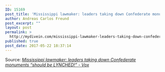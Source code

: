```yaml
---
ID: 15169
post_title: 'Mississippi lawmaker: leaders taking down Confederate monuments “should be LYNCHED!” &#8211; Vox'
author: Andreas Carlos Freund
post_excerpt: ""
layout: post
permalink: >
  http://mydivein.com/mississippi-lawmaker-leaders-taking-down-confederate-monuments-should-be-lynched-vox/
published: true
post_date: 2017-05-22 18:37:14
---
```

Source: <em><a href="https://www.vox.com/identities/2017/5/22/15675604/confederate-monuments-karl-oliver">Mississippi lawmaker: leaders taking down Confederate monuments “should be LYNCHED!” - Vox</a></em>
